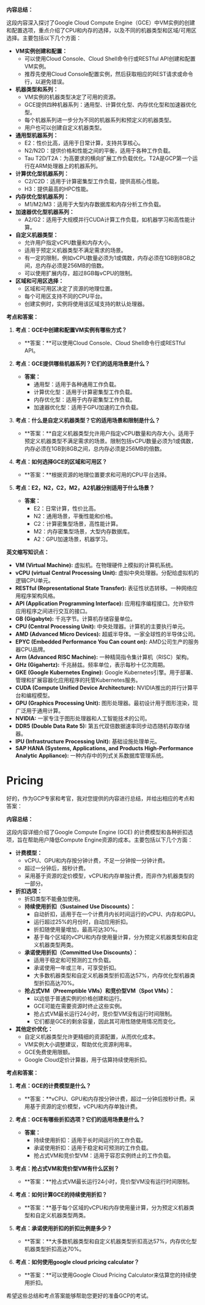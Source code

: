 **内容总结：**

这段内容深入探讨了Google Cloud Compute Engine（GCE）中VM实例的创建和配置选项，重点介绍了CPU和内存的选择，以及不同的机器类型和区域/可用区选择。主要包括以下几个方面：

- **VM实例创建和配置：**
    - 可以使用Cloud Console、Cloud Shell命令行或RESTful API创建和配置VM实例。
    - 推荐先使用Cloud Console配置实例，然后获取相应的REST请求或命令行，以避免错误。
- **机器类型和系列：**
    - VM实例的机器类型决定了可用的资源。
    - GCE提供四种机器系列：通用型、计算优化型、内存优化型和加速器优化型。
    - 每个机器系列进一步分为不同的机器系列和预定义的机器类型。
    - 用户也可以创建自定义机器类型。
- **通用型机器系列：**
    - E2：性价比高，适用于日常计算，支持共享核心。
    - N2/N2D：提供价格和性能之间的平衡，适用于各种工作负载。
    - Tau T2D/T2A：为高要求的横向扩展工作负载优化。T2A是GCP第一个运行在ARM处理器上的机器系列。
- **计算优化型机器系列：**
    - C2/C2D：适用于计算密集型工作负载，提供高核心性能。
    - H3：提供最高的HPC性能。
- **内存优化型机器系列：**
    - M1/M2/M3：适用于大型内存数据库和内存分析工作负载。
- **加速器优化型机器系列：**
    - A2/G2：适用于大规模并行CUDA计算工作负载，如机器学习和高性能计算。
- **自定义机器类型：**
    - 允许用户指定vCPU数量和内存大小。
    - 适用于预定义机器类型不满足需求的场景。
    - 有一定的限制，例如vCPU数量必须为1或偶数，内存必须在1GB到8GB之间，总内存必须是256MB的倍数。
    - 可以使用扩展内存，超过8GB每vCPU的限制。
- **区域和可用区选择：**
    - 区域和可用区决定了资源的地理位置。
    - 每个可用区支持不同的CPU平台。
    - 创建实例时，实例将使用该区域支持的默认处理器。

**考点和答案：**

1. **考点：GCE中创建和配置VM实例有哪些方式？**
    
    - **答案：**可以使用Cloud Console、Cloud Shell命令行或RESTful API。
2. **考点：GCE提供哪些机器系列？它们的适用场景是什么？**
    
    - **答案：**
        - 通用型：适用于各种通用工作负载。
        - 计算优化型：适用于计算密集型工作负载。
        - 内存优化型：适用于内存密集型工作负载。
        - 加速器优化型：适用于GPU加速的工作负载。
3. **考点：什么是自定义机器类型？它的适用场景和限制是什么？**
    
    - **答案：**自定义机器类型允许用户指定vCPU数量和内存大小。适用于预定义机器类型不满足需求的场景。限制包括vCPU数量必须为1或偶数，内存必须在1GB到8GB之间，总内存必须是256MB的倍数。
4. **考点：如何选择GCE的区域和可用区？**
    
    - **答案：**根据资源的地理位置要求和可用的CPU平台选择。
5. **考点：E2，N2，C2，M2，A2机器分别适用于什么场景？**
    
    - **答案：**
        - E2：日常计算，性价比高。
        - N2：通用场景，平衡性能和价格。
        - C2：计算密集型场景，高性能计算。
        - M2：内存密集型场景，大型内存数据库。
        - A2：GPU加速场景，机器学习。

**英文缩写知识点：**

- **VM (Virtual Machine):** 虚拟机。在物理硬件上模拟的计算机系统。
- **vCPU (virtual Central Processing Unit):** 虚拟中央处理器。分配给虚拟机的逻辑CPU单元。
- **RESTful (Representational State Transfer):** 表征性状态转移。一种网络应用程序架构风格。
- **API (Application Programming Interface):** 应用程序编程接口。允许软件应用程序之间进行交互的接口。
- **GB (Gigabyte):** 千兆字节。计算机存储容量单位。
- **CPU (Central Processing Unit):** 中央处理器。计算机的主要执行单元。
- **AMD (Advanced Micro Devices):** 超威半导体。一家全球性的半导体公司。
- **EPYC (Embedded Performance You Can count on):** AMD公司生产的服务器CPU品牌。
- **Arm (Advanced RISC Machine):** 一种精简指令集计算机（RISC）架构。
- **GHz (Gigahertz):** 千兆赫兹。频率单位，表示每秒十亿次周期。
- **GKE (Google Kubernetes Engine):** Google Kubernetes引擎。用于部署、管理和扩展容器化应用程序的托管Kubernetes服务。
- **CUDA (Compute Unified Device Architecture):** NVIDIA推出的并行计算平台和编程模型。
- **GPU (Graphics Processing Unit):** 图形处理器。最初设计用于图形渲染，现广泛用于通用计算。
- **NVIDIA:** 一家专注于图形处理器和人工智能技术的公司。
- **DDR5 (Double Data Rate 5):** 第五代双倍数据速率同步动态随机存取存储器。
- **IPU (Infrastructure Processing Unit):** 基础设施处理单元。
- **SAP HANA (Systems, Applications, and Products High-Performance Analytic Appliance):** 一种内存中的列式关系数据库管理系统。


# Pricing
好的，作为GCP专家和考官，我对您提供的内容进行总结，并给出相应的考点和答案：

**内容总结：**

这段内容详细介绍了Google Compute Engine (GCE) 的计费模型和各种折扣选项，旨在帮助用户降低Compute Engine资源的成本。主要包括以下几个方面：

- **计费模型：**
    - vCPU、GPU和内存按分钟计费，不足一分钟按一分钟计费。
    - 超过一分钟后，按秒计费。
    - 采用基于资源的定价模型，vCPU和内存单独计费，而非作为机器类型的一部分。
- **折扣选项：**
    - 折扣类型不能叠加使用。
    - **持续使用折扣（Sustained Use Discounts）：**
        - 自动折扣，适用于在一个计费月内长时间运行的vCPU、内存和GPU。
        - 运行超过25%的月份时，自动应用折扣。
        - 折扣随使用量增加，最高可达30%。
        - 基于每个区域的vCPU和内存使用量计算，分为预定义机器类型和自定义机器类型两类。
    - **承诺使用折扣（Committed Use Discounts）：**
        - 适用于稳定和可预测的工作负载。
        - 承诺使用一年或三年，可享受折扣。
        - 大多数机器类型和自定义机器类型折扣高达57%，内存优化型机器类型折扣高达70%。
    - **抢占式VM（Preemptible VMs）和竞价型VM（Spot VMs）：**
        - 以远低于普通实例的价格创建和运行。
        - GCE可能在需要资源时终止这些实例。
        - 抢占式VM最长运行24小时，竞价型VM没有运行时间限制。
        - 它们都是GCE的剩余容量，因此其可用性随使用情况而变化。
- **其他定价优化：**
    - 自定义机器类型允许更精细的资源配置，从而优化成本。
    - VM实例大小调整建议，帮助优化资源利用率。
    - GCE免费使用限额。
    - Google Cloud定价计算器，用于估算持续使用折扣。

**考点和答案：**

1. **考点：GCE的计费模型是什么？**
    
    - **答案：**vCPU、GPU和内存按分钟计费，超过一分钟后按秒计费。采用基于资源的定价模型，vCPU和内存单独计费。
2. **考点：GCE有哪些折扣选项？它们的适用场景是什么？**
    
    - **答案：**
        - 持续使用折扣：适用于长时间运行的工作负载。
        - 承诺使用折扣：适用于稳定和可预测的工作负载。
        - 抢占式VM和竞价型VM：适用于容忍实例终止的工作负载。
3. **考点：抢占式VM和竞价型VM有什么区别？**
    
    - **答案：**抢占式VM最长运行24小时，竞价型VM没有运行时间限制。
4. **考点：如何计算GCE的持续使用折扣？**
    
    - **答案：**基于每个区域的vCPU和内存使用量计算，分为预定义机器类型和自定义机器类型两类。
5. **考点：承诺使用折扣的折扣比例是多少？**
    
    - **答案：**大多数机器类型和自定义机器类型折扣高达57%，内存优化型机器类型折扣高达70%。
6. **考点：如何使用google cloud pricing calculator？**
    
    - **答案：**可以使用Google Cloud Pricing Calculator来估算您的持续使用折扣。

希望这些总结和考点答案能够帮助您更好的准备GCP的考试。

